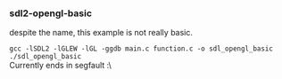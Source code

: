 ### sdl2-opengl-basic

despite the name, this example is not really basic.

`gcc -lSDL2 -lGLEW -lGL -ggdb main.c function.c -o sdl_opengl_basic`  
`./sdl_opengl_basic`  
Currently ends in segfault :\
